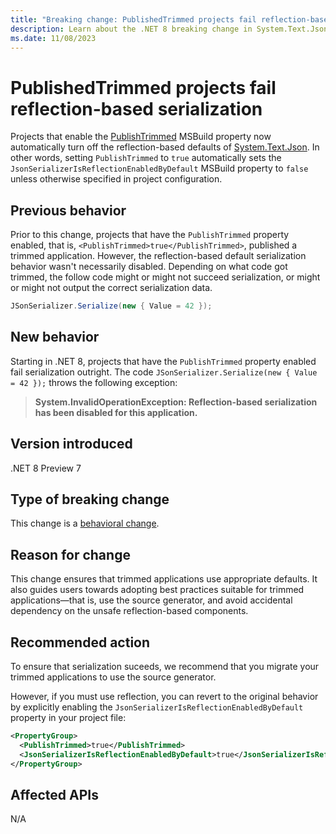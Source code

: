 ```yaml
---
title: "Breaking change: PublishedTrimmed projects fail reflection-based serialization"
description: Learn about the .NET 8 breaking change in System.Text.Json serialization where projects with PublishTrimmed enabled now fail reflection-based serialization by default.
ms.date: 11/08/2023
---
```

# PublishedTrimmed projects fail reflection-based serialization

Projects that enable the [PublishTrimmed](../../../deploying/trimming/trimming-options.md#enable-trimming) MSBuild property now automatically turn off the reflection-based defaults of [System.Text.Json](../../../../standard/serialization/system-text-json/overview.md). In other words, setting `PublishTrimmed` to `true` automatically sets the `JsonSerializerIsReflectionEnabledByDefault` MSBuild property to `false` unless otherwise specified in project configuration.

## Previous behavior

Prior to this change, projects that have the `PublishTrimmed` property enabled, that is, `<PublishTrimmed>true</PublishTrimmed>`, published a trimmed application. However, the reflection-based default serialization behavior wasn't necessarily disabled. Depending on what code got trimmed, the follow code might or might not succeed serialization, or might or might not output the correct serialization data.

```csharp
JSonSerializer.Serialize(new { Value = 42 });
```

## New behavior

Starting in .NET 8, projects that have the `PublishTrimmed` property enabled fail serialization outright. The code `JSonSerializer.Serialize(new { Value = 42 });` throws the following exception:

> **System.InvalidOperationException: Reflection-based serialization has been disabled for this application.**

## Version introduced

.NET 8 Preview 7

## Type of breaking change

This change is a [behavioral change](../../categories.md#behavioral-change).

## Reason for change

This change ensures that trimmed applications use appropriate defaults. It also guides users towards adopting best practices suitable for trimmed applications&mdash;that is, use the source generator, and avoid accidental dependency on the unsafe reflection-based components.

## Recommended action

To ensure that serialization suceeds, we recommend that you migrate your trimmed applications to use the source generator.

However, if you must use reflection, you can revert to the original behavior by explicitly enabling the `JsonSerializerIsReflectionEnabledByDefault` property in your project file:

```xml
<PropertyGroup>
  <PublishTrimmed>true</PublishTrimmed>
  <JsonSerializerIsReflectionEnabledByDefault>true</JsonSerializerIsReflectionEnabledByDefault>
</PropertyGroup>
```

## Affected APIs

N/A
